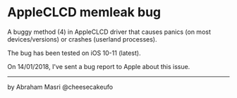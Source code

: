 # AppleCLCD memleak bug

A buggy method (4) in AppleCLCD driver that causes panics (on most devices/versions) or crashes (userland processes).

The bug has been tested on iOS 10-11 (latest).

On 14/01/2018, I've sent a bug report to Apple about this issue.

---
by Abraham Masri @cheesecakeufo
